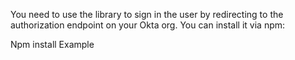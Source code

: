 You need to use the <stack specific> library to sign in the user by redirecting to the authorization endpoint on your Okta org. You can install it via npm:

Npm install Example
